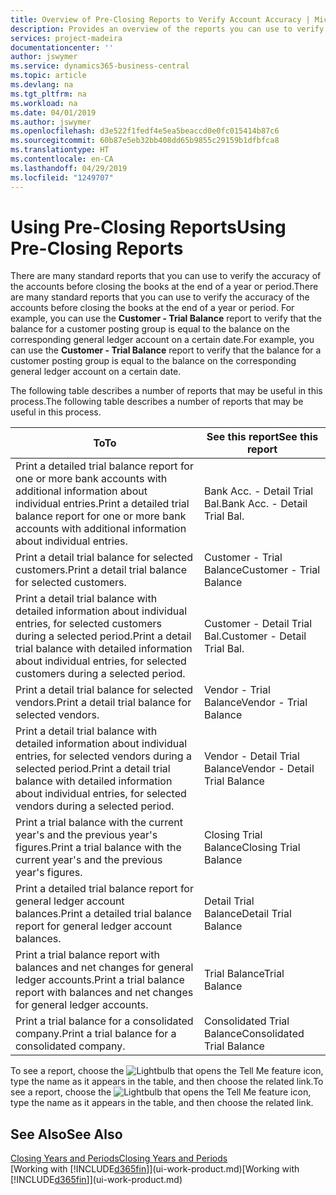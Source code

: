 ```yaml
---
title: Overview of Pre-Closing Reports to Verify Account Accuracy | Microsoft Docs
description: Provides an overview of the reports you can use to verify the accuracy of accounts before closing the books at the end of a year or period.
services: project-madeira
documentationcenter: ''
author: jswymer
ms.service: dynamics365-business-central
ms.topic: article
ms.devlang: na
ms.tgt_pltfrm: na
ms.workload: na
ms.date: 04/01/2019
ms.author: jswymer
ms.openlocfilehash: d3e522f1fedf4e5ea5beaccd0e0fc015414b87c6
ms.sourcegitcommit: 60b87e5eb32bb408dd65b9855c29159b1dfbfca8
ms.translationtype: HT
ms.contentlocale: en-CA
ms.lasthandoff: 04/29/2019
ms.locfileid: "1249707"
---
```

# <a name="using-pre-closing-reports"></a><span data-ttu-id="b1af8-103">Using Pre-Closing Reports</span><span class="sxs-lookup"><span data-stu-id="b1af8-103">Using Pre-Closing Reports</span></span>
<span data-ttu-id="b1af8-104">There are many standard reports that you can use to verify the accuracy of the accounts before closing the books at the end of a year or period.</span><span class="sxs-lookup"><span data-stu-id="b1af8-104">There are many standard reports that you can use to verify the accuracy of the accounts before closing the books at the end of a year or period.</span></span> <span data-ttu-id="b1af8-105">For example, you can use the **Customer - Trial Balance** report to verify that the balance for a customer posting group is equal to the balance on the corresponding general ledger account on a certain date.</span><span class="sxs-lookup"><span data-stu-id="b1af8-105">For example, you can use the **Customer - Trial Balance** report to verify that the balance for a customer posting group is equal to the balance on the corresponding general ledger account on a certain date.</span></span>

<span data-ttu-id="b1af8-106">The following table describes a number of reports that may be useful in this process.</span><span class="sxs-lookup"><span data-stu-id="b1af8-106">The following table describes a number of reports that may be useful in this process.</span></span>

| <span data-ttu-id="b1af8-107">To</span><span class="sxs-lookup"><span data-stu-id="b1af8-107">To</span></span> | <span data-ttu-id="b1af8-108">See this report</span><span class="sxs-lookup"><span data-stu-id="b1af8-108">See this report</span></span> |
| --- | --- |
| <span data-ttu-id="b1af8-109">Print a detailed trial balance report for one or more bank accounts with additional information about individual entries.</span><span class="sxs-lookup"><span data-stu-id="b1af8-109">Print a detailed trial balance report for one or more bank accounts with additional information about individual entries.</span></span> |<span data-ttu-id="b1af8-110">Bank Acc. - Detail Trial Bal.</span><span class="sxs-lookup"><span data-stu-id="b1af8-110">Bank Acc. - Detail Trial Bal.</span></span> |
| <span data-ttu-id="b1af8-111">Print a detail trial balance for selected customers.</span><span class="sxs-lookup"><span data-stu-id="b1af8-111">Print a detail trial balance for selected customers.</span></span> |<span data-ttu-id="b1af8-112">Customer - Trial Balance</span><span class="sxs-lookup"><span data-stu-id="b1af8-112">Customer - Trial Balance</span></span> |
| <span data-ttu-id="b1af8-113">Print a detail trial balance with detailed information about individual entries, for selected customers during a selected period.</span><span class="sxs-lookup"><span data-stu-id="b1af8-113">Print a detail trial balance with detailed information about individual entries, for selected customers during a selected period.</span></span> |<span data-ttu-id="b1af8-114">Customer - Detail Trial Bal.</span><span class="sxs-lookup"><span data-stu-id="b1af8-114">Customer - Detail Trial Bal.</span></span> |
| <span data-ttu-id="b1af8-115">Print a detail trial balance for selected vendors.</span><span class="sxs-lookup"><span data-stu-id="b1af8-115">Print a detail trial balance for selected vendors.</span></span> |<span data-ttu-id="b1af8-116">Vendor - Trial Balance</span><span class="sxs-lookup"><span data-stu-id="b1af8-116">Vendor - Trial Balance</span></span> |
| <span data-ttu-id="b1af8-117">Print a detail trial balance with detailed information about individual entries, for selected vendors during a selected period.</span><span class="sxs-lookup"><span data-stu-id="b1af8-117">Print a detail trial balance with detailed information about individual entries, for selected vendors during a selected period.</span></span> |<span data-ttu-id="b1af8-118">Vendor - Detail Trial Balance</span><span class="sxs-lookup"><span data-stu-id="b1af8-118">Vendor - Detail Trial Balance</span></span> |
| <span data-ttu-id="b1af8-119">Print a trial balance with the current year's and the previous year's figures.</span><span class="sxs-lookup"><span data-stu-id="b1af8-119">Print a trial balance with the current year's and the previous year's figures.</span></span> |<span data-ttu-id="b1af8-120">Closing Trial Balance</span><span class="sxs-lookup"><span data-stu-id="b1af8-120">Closing Trial Balance</span></span> |
| <span data-ttu-id="b1af8-121">Print a detailed trial balance report for general ledger account balances.</span><span class="sxs-lookup"><span data-stu-id="b1af8-121">Print a detailed trial balance report for general ledger account balances.</span></span> |<span data-ttu-id="b1af8-122">Detail Trial Balance</span><span class="sxs-lookup"><span data-stu-id="b1af8-122">Detail Trial Balance</span></span> |
| <span data-ttu-id="b1af8-123">Print a trial balance report with balances and net changes for general ledger accounts.</span><span class="sxs-lookup"><span data-stu-id="b1af8-123">Print a trial balance report with balances and net changes for general ledger accounts.</span></span> |<span data-ttu-id="b1af8-124">Trial Balance</span><span class="sxs-lookup"><span data-stu-id="b1af8-124">Trial Balance</span></span> |
| <span data-ttu-id="b1af8-125">Print a trial balance for a consolidated company.</span><span class="sxs-lookup"><span data-stu-id="b1af8-125">Print a trial balance for a consolidated company.</span></span> |<span data-ttu-id="b1af8-126">Consolidated Trial Balance</span><span class="sxs-lookup"><span data-stu-id="b1af8-126">Consolidated Trial Balance</span></span> |

<span data-ttu-id="b1af8-127">To see a report, choose the ![Lightbulb that opens the Tell Me feature](media/ui-search/search_small.png "Tell me what you want to do") icon, type the name as it appears in the table, and then choose the related link.</span><span class="sxs-lookup"><span data-stu-id="b1af8-127">To see a report, choose the ![Lightbulb that opens the Tell Me feature](media/ui-search/search_small.png "Tell me what you want to do") icon, type the name as it appears in the table, and then choose the related link.</span></span>

## <a name="see-also"></a><span data-ttu-id="b1af8-128">See Also</span><span class="sxs-lookup"><span data-stu-id="b1af8-128">See Also</span></span>
[<span data-ttu-id="b1af8-129">Closing Years and Periods</span><span class="sxs-lookup"><span data-stu-id="b1af8-129">Closing Years and Periods</span></span>](year-close-years-periods.md)  
<span data-ttu-id="b1af8-130">[Working with [!INCLUDE[d365fin](includes/d365fin_md.md)]](ui-work-product.md)</span><span class="sxs-lookup"><span data-stu-id="b1af8-130">[Working with [!INCLUDE[d365fin](includes/d365fin_md.md)]](ui-work-product.md)</span></span>

